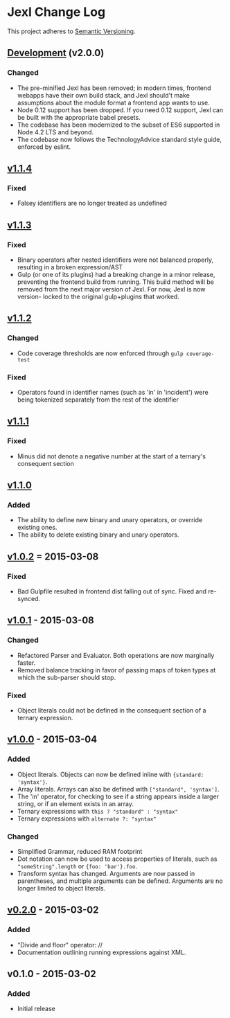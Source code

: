 # Jexl Change Log
This project adheres to [Semantic Versioning](http://semver.org/).

## [Development] (v2.0.0)
### Changed
- The pre-minified Jexl has been removed; in modern times, frontend
webapps have their own build stack, and Jexl should't make assumptions
about the module format a frontend app wants to use.
- Node 0.12 support has been dropped. If you need 0.12 support, Jexl
can be built with the appropriate babel presets.
- The codebase has been modernized to the subset of ES6 supported in
Node 4.2 LTS and beyond.
- The codebase now follows the TechnologyAdvice standard style guide,
enforced by eslint.

## [v1.1.4]
### Fixed
- Falsey identifiers are no longer treated as undefined

## [v1.1.3]
### Fixed
- Binary operators after nested identifiers were not balanced properly,
resulting in a broken expression/AST
- Gulp (or one of its plugins) had a breaking change in a minor release,
preventing the frontend build from running. This build method will be
removed from the next major version of Jexl. For now, Jexl is now version-
locked to the original gulp+plugins that worked.

## [v1.1.2]
### Changed
- Code coverage thresholds are now enforced through `gulp coverage-test`

### Fixed
- Operators found in identifier names (such as 'in' in 'incident') were being
tokenized separately from the rest of the identifier

## [v1.1.1]
### Fixed
- Minus did not denote a negative number at the start of a ternary's consequent
section

## [v1.1.0]
### Added
- The ability to define new binary and unary operators, or override existing
ones.
- The ability to delete existing binary and unary operators.

## [v1.0.2] = 2015-03-08
### Fixed
- Bad Gulpfile resulted in frontend dist falling out of sync. Fixed and
re-synced.

## [v1.0.1] - 2015-03-08
### Changed
- Refactored Parser and Evaluator. Both operations are now marginally faster.
- Removed balance tracking in favor of passing maps of token types at which
the sub-parser should stop.

### Fixed
- Object literals could not be defined in the consequent section of a ternary
expression.

## [v1.0.0] - 2015-03-04
### Added
- Object literals. Objects can now be defined inline with
`{standard: 'syntax'}`.
- Array literals. Arrays can also be defined with `["standard", 'syntax']`.
- The 'in' operator, for checking to see if a string appears inside a larger
string, or if an element exists in an array.
- Ternary expressions with `this ? "standard" : "syntax"`
- Ternary expressions with `alternate ?: "syntax"`

### Changed
- Simplified Grammar, reduced RAM footprint
- Dot notation can now be used to access properties of literals, such as
`"someString".length` or `{foo: 'bar'}.foo`.
- Transform syntax has changed. Arguments are now passed in parentheses, and
multiple arguments can be defined. Arguments are no longer limited to object
literals.

## [v0.2.0] - 2015-03-02
### Added
- "Divide and floor" operator: //
- Documentation outlining running expressions against XML.

## v0.1.0 - 2015-03-02
### Added
- Initial release

[Development]: https://github.com/TechnologyAdvice/Jexl/compare/1.1.4...HEAD
[v1.1.4]: https://github.com/TechnologyAdvice/Jexl/compare/1.1.3...1.1.4
[v1.1.3]: https://github.com/TechnologyAdvice/Jexl/compare/1.1.2...1.1.3
[v1.1.2]: https://github.com/TechnologyAdvice/Jexl/compare/1.1.1...1.1.2
[v1.1.1]: https://github.com/TechnologyAdvice/Jexl/compare/1.1.0...1.1.1
[v1.1.0]: https://github.com/TechnologyAdvice/Jexl/compare/1.0.2...1.1.0
[v1.0.2]: https://github.com/TechnologyAdvice/Jexl/compare/1.0.1...1.0.2
[v1.0.1]: https://github.com/TechnologyAdvice/Jexl/compare/1.0.0...1.0.1
[v1.0.0]: https://github.com/TechnologyAdvice/Jexl/compare/0.2.0...1.0.0
[v0.2.0]: https://github.com/TechnologyAdvice/Jexl/compare/0.1.0...0.2.0
